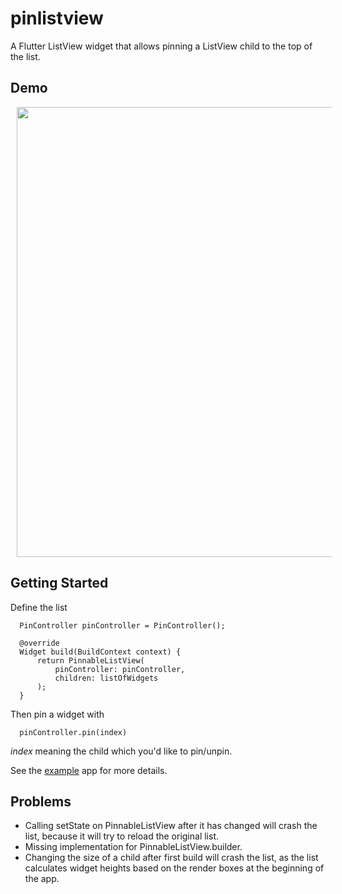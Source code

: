# pinlistview
A Flutter ListView widget that allows pinning a ListView child to the top of the list.
## Demo

<img src="https://raw.githubusercontent.com/janhrastnik/assets/master/demo2.gif?token=AF7F3RW3NLA3E4LFU2K22YC6XCDBW" height="720px" hspace="10">

## Getting Started

Define the list
```
  PinController pinController = PinController();

  @override
  Widget build(BuildContext context) {
      return PinnableListView(
          pinController: pinController,
          children: listOfWidgets
      );
  }
```

Then pin a widget with
```
  pinController.pin(index)
```
*index* meaning the child which you'd like to pin/unpin.

See the [example](https://github.com/janhrastnik/pinnable_listview/tree/master/example) app for more details.

## Problems
- Calling setState on PinnableListView after it has changed will crash the list, because it will try to reload the original list.
- Missing implementation for PinnableListView.builder.
- Changing the size of a child after first build will crash the list, as the list calculates widget heights based on the render boxes at the beginning of the app.